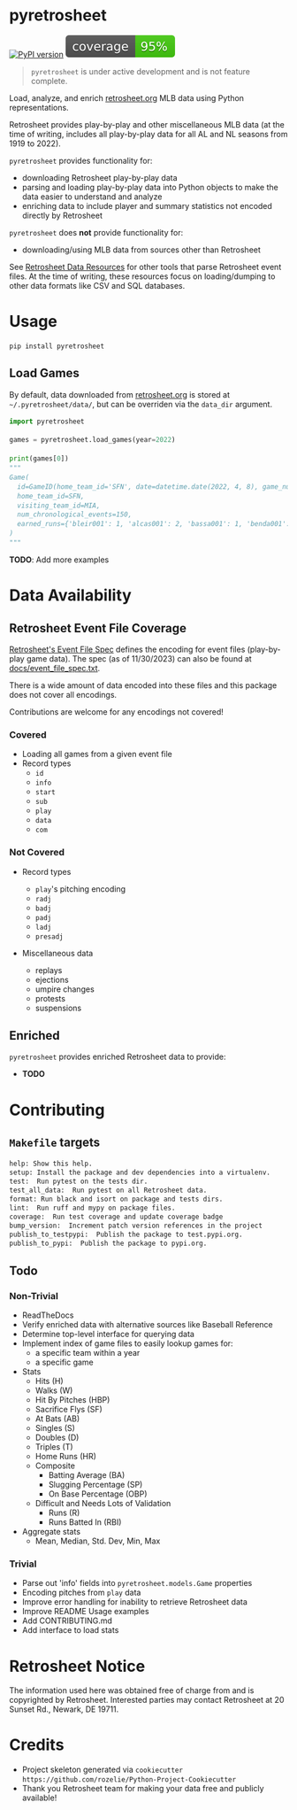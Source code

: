 # pyretrosheet

[![PyPI version](https://badge.fury.io/py/pyretrosheet.svg)](https://badge.fury.io/py/pyretrosheet) ![Coverage](assets/coverage.svg)

> `pyretrosheet` is under active development and is not feature complete.

Load, analyze, and enrich [retrosheet.org](https://www.retrosheet.org) MLB data using Python representations.

Retrosheet provides play-by-play and other miscellaneous MLB data (at the time of writing, includes all play-by-play 
data for all AL and NL seasons from 1919 to 2022).

`pyretrosheet` provides functionality for:
- downloading Retrosheet play-by-play data
- parsing and loading play-by-play data into Python objects to make the data easier to understand and analyze
- enriching data to include player and summary statistics not encoded directly by Retrosheet

`pyretrosheet` does **not** provide functionality for:
- downloading/using MLB data from sources other than Retrosheet

See [Retrosheet Data Resources](https://www.retrosheet.org/resources/resources1.html) for other tools that parse
Retrosheet event files. At the time of writing, these resources focus on loading/dumping to other data formats like
CSV and SQL databases.

# Usage
```
pip install pyretrosheet
```

## Load Games
By default, data downloaded from [retrosheet.org](https://www.retrosheet.org) is stored at `~/.pyretrosheet/data/`, 
but can be overriden via the `data_dir` argument.

```python
import pyretrosheet

games = pyretrosheet.load_games(year=2022)

print(games[0])
"""
Game(
  id=GameID(home_team_id='SFN', date=datetime.date(2022, 4, 8), game_number=0, raw='id,SFN202204080'),
  home_team_id=SFN,
  visiting_team_id=MIA,
  num_chronological_events=150,
  earned_runs={'bleir001': 1, 'alcas001': 2, 'bassa001': 1, 'benda001': 1, 'webbl001': 1, 'dovac001': 3, 'leond003': 1},
)
"""
```

**TODO**: Add more examples

# Data Availability
## Retrosheet Event File Coverage
[Retrosheet's Event File Spec](https://www.retrosheet.org/eventfile.htm) defines the encoding for event files 
(play-by-play game data). The spec (as of 11/30/2023) can also be found at [docs/event_file_spec.txt](docs/event_file_spec.txt).

There is a wide amount of data encoded into these files and this package does not cover all encodings.

Contributions are welcome for any encodings not covered!

### Covered
- Loading all games from a given event file
- Record types
  - `id`
  - `info`
  - `start`
  - `sub`
  - `play`
  - `data`
  - `com`

### Not Covered
- Record types
  - `play`'s pitching encoding
  - `radj`
  - `badj`
  - `padj`
  - `ladj`
  - `presadj`

- Miscellaneous data
  - replays
  - ejections
  - umpire changes
  - protests
  - suspensions

## Enriched
`pyretrosheet` provides enriched Retrosheet data to provide:
- **TODO**

# Contributing
## `Makefile` targets
```
help: Show this help.
setup: Install the package and dev dependencies into a virtualenv.
test:  Run pytest on the tests dir.
test_all_data:  Run pytest on all Retrosheet data.
format: Run black and isort on package and tests dirs.
lint:  Run ruff and mypy on package files.
coverage:  Run test coverage and update coverage badge
bump_version:  Increment patch version references in the project
publish_to_testpypi:  Publish the package to test.pypi.org.
publish_to_pypi:  Publish the package to pypi.org.
```
## Todo

### Non-Trivial
- ReadTheDocs
- Verify enriched data with alternative sources like Baseball Reference
- Determine top-level interface for querying data
- Implement index of game files to easily lookup games for:
  - a specific team within a year
  - a specific game
- Stats
  - Hits (H)
  - Walks (W)
  - Hit By Pitches (HBP)
  - Sacrifice Flys (SF)
  - At Bats (AB)
  - Singles (S)
  - Doubles (D)
  - Triples (T)
  - Home Runs (HR)
  - Composite
    - Batting Average (BA)
    - Slugging Percentage (SP)
    - On Base Percentage (OBP)
  - Difficult and Needs Lots of Validation
    - Runs (R)
    - Runs Batted In (RBI)
- Aggregate stats
  - Mean, Median, Std. Dev, Min, Max

### Trivial
- Parse out 'info' fields into `pyretrosheet.models.Game` properties
- Encoding pitches from `play` data
- Improve error handling for inability to retrieve Retrosheet data
- Improve README Usage examples
- Add CONTRIBUTING.md
- Add interface to load stats

# Retrosheet Notice
The information used here was obtained free of charge from and is copyrighted by Retrosheet. Interested
parties may contact Retrosheet at 20 Sunset Rd., Newark, DE 19711.

# Credits
- Project skeleton generated via `cookiecutter https://github.com/rozelie/Python-Project-Cookiecutter`
- Thank you Retrosheet team for making your data free and publicly available!
